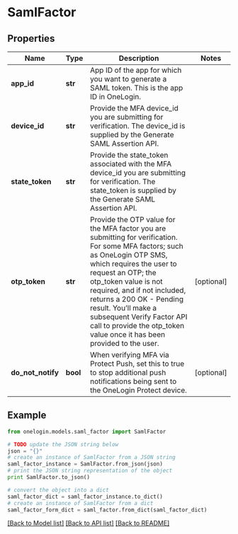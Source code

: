 # SamlFactor


## Properties
Name | Type | Description | Notes
------------ | ------------- | ------------- | -------------
**app_id** | **str** | App ID of the app for which you want to generate a SAML token. This is the app ID in OneLogin. | 
**device_id** | **str** | Provide the MFA device_id you are submitting for verification. The device_id is supplied by the Generate SAML Assertion API. | 
**state_token** | **str** | Provide the state_token associated with the MFA device_id you are submitting for verification. The state_token is supplied by the Generate SAML Assertion API. | 
**otp_token** | **str** | Provide the OTP value for the MFA factor you are submitting for verification. For some MFA factors; such as OneLogin OTP SMS, which requires the user to request an OTP; the otp_token value is not required, and if not included, returns a 200 OK - Pending result. You’ll make a subsequent Verify Factor API call to provide the otp_token value once it has been provided to the user. | [optional] 
**do_not_notify** | **bool** | When verifying MFA via Protect Push, set this to true to stop additional push notifications being sent to the OneLogin Protect device. | [optional] 

## Example

```python
from onelogin.models.saml_factor import SamlFactor

# TODO update the JSON string below
json = "{}"
# create an instance of SamlFactor from a JSON string
saml_factor_instance = SamlFactor.from_json(json)
# print the JSON string representation of the object
print SamlFactor.to_json()

# convert the object into a dict
saml_factor_dict = saml_factor_instance.to_dict()
# create an instance of SamlFactor from a dict
saml_factor_form_dict = saml_factor.from_dict(saml_factor_dict)
```
[[Back to Model list]](../README.md#documentation-for-models) [[Back to API list]](../README.md#documentation-for-api-endpoints) [[Back to README]](../README.md)


